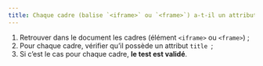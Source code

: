 ```yaml
---
title: Chaque cadre (balise `<iframe>` ou `<frame>`) a-t-il un attribut `title` ?
---
```


1. Retrouver dans le document les cadres (élément `<iframe>` ou `<frame>`) ;
2. Pour chaque cadre, vérifier qu’il possède un attribut `title `;
3. Si c’est le cas pour chaque cadre, **le test est validé**.

